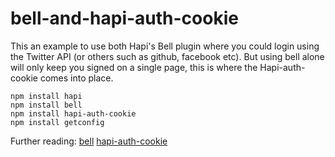 # bell-and-hapi-auth-cookie

This an example to use both Hapi's Bell plugin where you could login using the Twitter API (or others such as github, facebook etc). But using bell alone will only keep you signed on a single page, this is where the Hapi-auth-cookie comes into place.

```
npm install hapi
npm install bell
npm install hapi-auth-cookie
npm install getconfig
```

Further reading: 
[bell](https://github.com/hapijs/bell)
[hapi-auth-cookie](https://github.com/hapijs/hapi-auth-cookie)
